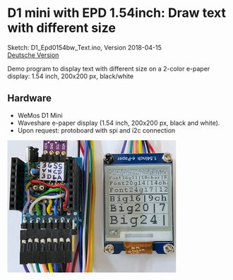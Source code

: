 # D1 mini with EPD 1.54inch: Draw text with different size
Sketch: D1_Epd0154bw_Text.ino, Version 2018-04-15   
[Deutsche Version](./LIESMICH.md "Deutsche Version")   

Demo program to display text with different size on a 2-color e-paper display: 1.54 inch, 200x200 px, black/white

## Hardware
* WeMos D1 Mini
* Waveshare e-paper display (1.54 inch, 200x200 px, black and white).  
* Upon request: protoboard with spi and i2c connection

![D1 epd0154bw text portrait](./images/D1_Epd0154bw_text.png "D1mini with ePaper display 1.54inch text")   
